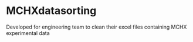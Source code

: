 # MCHXdatasorting
Developed for engineering team to clean their excel files containing MCHX experimental data
